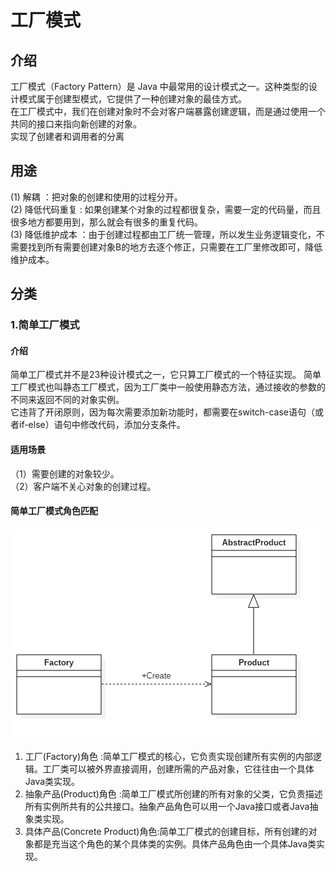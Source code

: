 # 工厂模式
## 介绍
  工厂模式（Factory Pattern）是 Java 中最常用的设计模式之一。这种类型的设计模式属于创建型模式，它提供了一种创建对象的最佳方式。  
  在工厂模式中，我们在创建对象时不会对客户端暴露创建逻辑，而是通过使用一个共同的接口来指向新创建的对象。  
  实现了创建者和调用者的分离

## 用途
  (1) 解耦 ：把对象的创建和使用的过程分开。  
  (2) 降低代码重复 : 如果创建某个对象的过程都很复杂，需要一定的代码量，而且很多地方都要用到，那么就会有很多的重复代码。  
  (3) 降低维护成本 ：由于创建过程都由工厂统一管理，所以发生业务逻辑变化，不需要找到所有需要创建对象B的地方去逐个修正，只需要在工厂里修改即可，降低维护成本。  

## 分类
### 1.简单工厂模式
#### 介绍
  简单工厂模式并不是23种设计模式之一，它只算工厂模式的一个特征实现。
  简单工厂模式也叫静态工厂模式，因为工厂类中一般使用静态方法，通过接收的参数的不同来返回不同的对象实例。  
  它违背了开闭原则，因为每次需要添加新功能时，都需要在switch-case语句（或者if-else）语句中修改代码，添加分支条件。  

#### 适用场景
  （1）需要创建的对象较少。  
  （2）客户端不关心对象的创建过程。  

#### 简单工厂模式角色匹配
  ![图片](https://github.com/guicaivip/java-GOF/blob/master/%E5%88%9B%E5%BB%BA%E5%9E%8B%E6%A8%A1%E5%BC%8F/%E5%B7%A5%E5%8E%82%E6%A8%A1%E5%BC%8F/%E7%AE%80%E5%8D%95%E5%B7%A5%E5%8E%82%E6%A8%A1%E5%BC%8F.jpg)
  1. 工厂(Factory)角色 :简单工厂模式的核心，它负责实现创建所有实例的内部逻辑。工厂类可以被外界直接调用，创建所需的产品对象，它往往由一个具体Java类实现。  
  2. 抽象产品(Product)角色 :简单工厂模式所创建的所有对象的父类，它负责描述所有实例所共有的公共接口。抽象产品角色可以用一个Java接口或者Java抽象类实现。  
  3. 具体产品(Concrete Product)角色:简单工厂模式的创建目标，所有创建的对象都是充当这个角色的某个具体类的实例。具体产品角色由一个具体Java类实现。